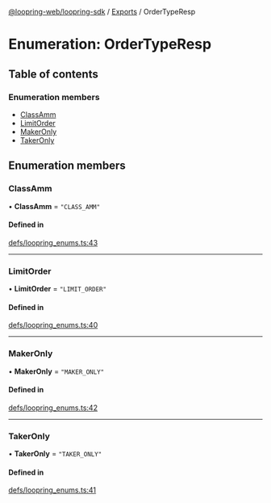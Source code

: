 [@loopring-web/loopring-sdk](../README.md) / [Exports](../modules.md) / OrderTypeResp

# Enumeration: OrderTypeResp

## Table of contents

### Enumeration members

- [ClassAmm](OrderTypeResp.md#classamm)
- [LimitOrder](OrderTypeResp.md#limitorder)
- [MakerOnly](OrderTypeResp.md#makeronly)
- [TakerOnly](OrderTypeResp.md#takeronly)

## Enumeration members

### ClassAmm

• **ClassAmm** = `"CLASS_AMM"`

#### Defined in

[defs/loopring_enums.ts:43](https://github.com/Loopring/loopring_sdk/blob/f560ad6/src/defs/loopring_enums.ts#L43)

___

### LimitOrder

• **LimitOrder** = `"LIMIT_ORDER"`

#### Defined in

[defs/loopring_enums.ts:40](https://github.com/Loopring/loopring_sdk/blob/f560ad6/src/defs/loopring_enums.ts#L40)

___

### MakerOnly

• **MakerOnly** = `"MAKER_ONLY"`

#### Defined in

[defs/loopring_enums.ts:42](https://github.com/Loopring/loopring_sdk/blob/f560ad6/src/defs/loopring_enums.ts#L42)

___

### TakerOnly

• **TakerOnly** = `"TAKER_ONLY"`

#### Defined in

[defs/loopring_enums.ts:41](https://github.com/Loopring/loopring_sdk/blob/f560ad6/src/defs/loopring_enums.ts#L41)

